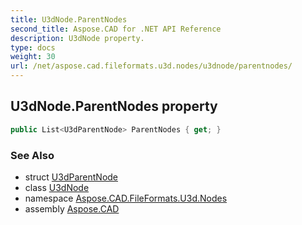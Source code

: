 ```yaml
---
title: U3dNode.ParentNodes
second_title: Aspose.CAD for .NET API Reference
description: U3dNode property. 
type: docs
weight: 30
url: /net/aspose.cad.fileformats.u3d.nodes/u3dnode/parentnodes/
---
```

## U3dNode.ParentNodes property

```csharp
public List<U3dParentNode> ParentNodes { get; }
```

### See Also

* struct [U3dParentNode](../../../aspose.cad.fileformats.u3d.elements/u3dparentnode/)
* class [U3dNode](../)
* namespace [Aspose.CAD.FileFormats.U3d.Nodes](../../u3dnode/)
* assembly [Aspose.CAD](../../../)


